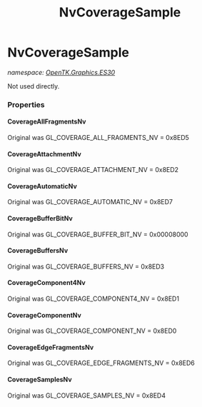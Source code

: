 ﻿---
title: NvCoverageSample
---

# NvCoverageSample
_namespace: [OpenTK.Graphics.ES30](N-OpenTK.Graphics.ES30.html)_

Not used directly.



### Properties

#### CoverageAllFragmentsNv
Original was GL_COVERAGE_ALL_FRAGMENTS_NV = 0x8ED5
#### CoverageAttachmentNv
Original was GL_COVERAGE_ATTACHMENT_NV = 0x8ED2
#### CoverageAutomaticNv
Original was GL_COVERAGE_AUTOMATIC_NV = 0x8ED7
#### CoverageBufferBitNv
Original was GL_COVERAGE_BUFFER_BIT_NV = 0x00008000
#### CoverageBuffersNv
Original was GL_COVERAGE_BUFFERS_NV = 0x8ED3
#### CoverageComponent4Nv
Original was GL_COVERAGE_COMPONENT4_NV = 0x8ED1
#### CoverageComponentNv
Original was GL_COVERAGE_COMPONENT_NV = 0x8ED0
#### CoverageEdgeFragmentsNv
Original was GL_COVERAGE_EDGE_FRAGMENTS_NV = 0x8ED6
#### CoverageSamplesNv
Original was GL_COVERAGE_SAMPLES_NV = 0x8ED4

